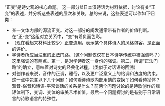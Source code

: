 “正变”是诗史观的核心命题。
这一部分以日本汉诗话为材料依据，讨论有关“正变”的表述，并分析这些表述的层次和关联。总的来说，这些表述可以作如下归类：
- 某一文体内部的源流正变。对这一部分的阐发通常带有作者的价值判断。在“正-变”这组对立关系中，“变”有着负面色彩。
- （现在看起来材料比较少）正变连用，表示某个具体诗人的风格包容。是正面的评价。
- 学诗者所应当注重的正法门路。（这个问题仅仅在日本诗学传统中被强调吗？）这里强调的有两点。第一，是对学诗者这一身份的强调。第二，所谓“正法门路”的确立，意味着对诗史的经典化过程。（类似于对话语的回溯）
- 对创作者来说，音律的正调，雅俗，以及更广泛意义上的格调和法度的约束。这一点中包含以下几个问题：如何看待诗歌内部用韵的变换？如何看待拗体？雅音-俗音和诗语-平常谈话的关系是什么？前两个问题讨论的是诗歌创作的规矩体制下，变调、变体的审美艺术价值。最后一个问题探讨的是有别于日常语言的诗歌语言的特殊性。


